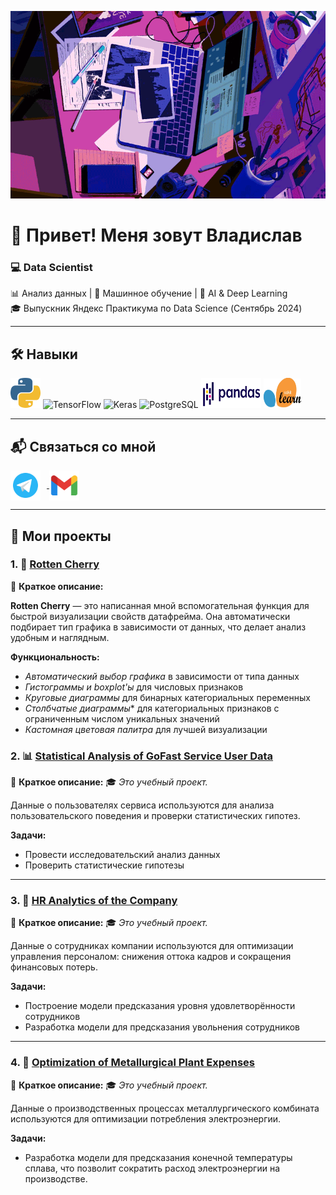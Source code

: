 
<p align="center">
  <img src="https://github.com/St-Rann/St-Rann/blob/main/type%202.gif?raw=true" alt="GIF" width="600" height="300">
</p>

# 👋 Привет! Меня зовут Владислав

### 💻 Data Scientist


📊 Анализ данных | 🤖 Машинное обучение | 🧠 AI & Deep Learning  
🎓 Выпускник Яндекс Практикума по Data Science (Сентябрь 2024)


---

## 🛠️ Навыки

<div align="left">
  <img src="https://github.com/St-Rann/St-Rann/blob/main/icons8-python-96.png?raw=true" width="48" height="48" alt="Python" />
  <img src="https://upload.wikimedia.org/wikipedia/commons/2/2d/Tensorflow_logo.svg" width="48" height="48" alt="TensorFlow" />
  <img src="https://upload.wikimedia.org/wikipedia/commons/a/ae/Keras_logo.svg" width="48" height="48" alt="Keras" />
  <img src="https://upload.wikimedia.org/wikipedia/commons/2/29/Postgresql_elephant.svg" width="48" height="48" alt="PostgreSQL" />
  <img src="https://github.com/St-Rann/St-Rann/blob/main/03.JPG?raw=true" width="96" height="48" alt="Pandas" />
  <img src="https://github.com/St-Rann/St-Rann/blob/main/04.JPG?raw=true" width="60" height="48" alt="Scikit-learn" />
</div>

---

## 📬 Связаться со мной

<div align="left">
  <a href="https://t.me/SaintRann" target="_blank">
    <img src="https://github.com/St-Rann/St-Rann/blob/main/icons8-telegram-logo-144.png?raw=true" width="48" height="48" alt="Telegram" style="vertical-align: middle; margin-right: 10px;" />
  </a>
  <a href="mailto:vlad1117111@gmail.com" target="_blank">
    <img src="https://github.com/St-Rann/St-Rann/blob/main/icons8-gmail-144.png?raw=true" width="48" height="48" alt="Gmail" style="vertical-align: middle;" />
  </a>
</div>

---

## 🚀 Мои проекты

### 1. 🔢 [Rotten Cherry](https://github.com/St-Rann/Rotten_Cherry)
📌 **Краткое описание:**

**Rotten Cherry** — это написанная мной вспомогательная функция для быстрой визуализации свойств датафрейма. Она автоматически подбирает тип графика в зависимости от данных, что делает анализ удобным и наглядным.

**Функциональность:**
- *Автоматический выбор графика* в зависимости от типа данных
- *Гистограммы и boxplot'ы* для числовых признаков
- *Круговые диаграммы* для бинарных категориальных переменных
- *Столбчатые диаграммы** для категориальных признаков с ограниченным числом уникальных значений
- *Кастомная цветовая палитра* для лучшей визуализации

### 2. 📊 [Statistical Analysis of GoFast Service User Data](https://github.com/St-Rann/Statistical_Analysis_of_GoFast_Service_User_Data)
📌 **Краткое описание:**
🎓 *Это учебный проект.*

Данные о пользователях сервиса используются для анализа пользовательского поведения и проверки статистических гипотез.

**Задачи:**
- Провести исследовательский анализ данных
- Проверить статистические гипотезы
---

### 3. 🤖 [HR Analytics of the Company](https://github.com/St-Rann/HR-analytics_of_the_company)
📌 **Краткое описание:**
🎓 *Это учебный проект.*

Данные о сотрудниках компании используются для оптимизации управления персоналом: снижения оттока кадров и сокращения финансовых потерь.

**Задачи:**
- Построение модели предсказания уровня удовлетворённости сотрудников
- Разработка модели для предсказания увольнения сотрудников

---

### 4. 🤖 [Optimization of Metallurgical Plant Expenses](https://github.com/St-Rann/Optimization_of_Metallurgical_Plant_Expenses)
📌 **Краткое описание:**
🎓 *Это учебный проект.*

Данные о производственных процессах металлургического комбината используются для оптимизации потребления электроэнергии.

**Задачи:**
- Разработка модели для предсказания конечной температуры сплава, что позволит сократить расход электроэнергии на производстве.
